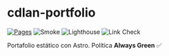 # cdlan-portfolio

[![Pages](https://img.shields.io/badge/Pages-live-brightgreen)](https://coderdeltalan.github.io/cdlan-portfolio/)
![Smoke](https://github.com/CoderDeltaLAN/cdlan-portfolio/actions/workflows/smoke.yml/badge.svg)
![Lighthouse](https://github.com/CoderDeltaLAN/cdlan-portfolio/actions/workflows/lighthouse.yml/badge.svg)
![Link Check](https://github.com/CoderDeltaLAN/cdlan-portfolio/actions/workflows/linkcheck.yml/badge.svg)

Portafolio estático con Astro. Política **Always Green** ✅
